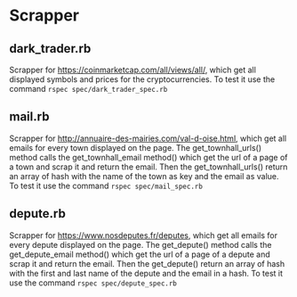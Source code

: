 # Scrapper

## dark_trader.rb
Scrapper for https://coinmarketcap.com/all/views/all/, which get all displayed symbols and prices for the cryptocurrencies.
To test it use the command `rspec spec/dark_trader_spec.rb`

## mail.rb
Scrapper for http://annuaire-des-mairies.com/val-d-oise.html, which get all emails for every town displayed on the page.
The get_townhall_urls() method calls the get_townhall_email method() which get the url of a page of a town and scrap it and return the email.
Then the get_townhall_urls() return an array of hash with the name of the town as key and the email as value.
To test it use the command `rspec spec/mail_spec.rb`

## depute.rb
Scrapper for https://www.nosdeputes.fr/deputes, which get all emails for every depute displayed on the page.
The get_depute() method calls the get_depute_email method() which get the url of a page of a depute and scrap it and return the email.
Then the get_depute() return an array of hash with the first and last name of the depute and the email in a hash.
To test it use the command `rspec spec/depute_spec.rb`
